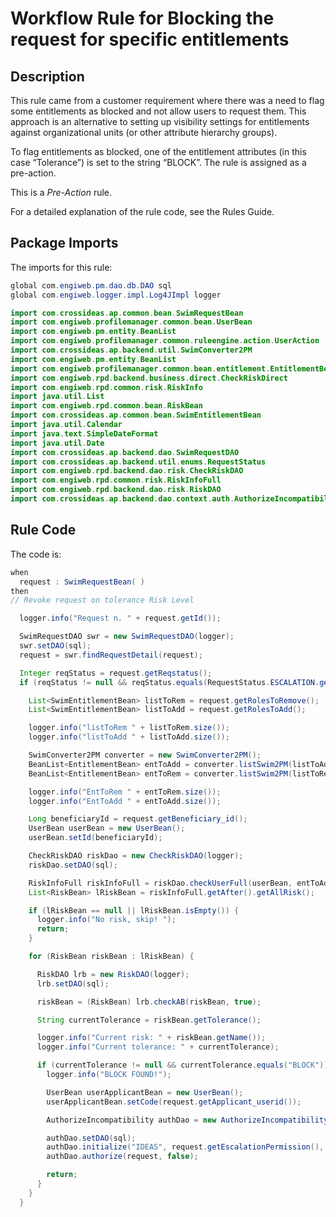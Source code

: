 # Workflow Rule for Blocking the request for specific entitlements

## Description
This rule came from a customer requirement where there was a need to flag some entitlements as blocked and not allow users to request them. This approach is an alternative to setting up visibility settings for entitlements against organizational units (or other attribute hierarchy groups).

To flag entitlements as blocked, one of the entitlement attributes (in this case “Tolerance”) is set to the string “BLOCK”. The rule is assigned as a pre-action.

This is a *Pre-Action* rule.

For a detailed explanation of the rule code, see the Rules Guide.

## Package Imports
The imports for this rule:
```java
global com.engiweb.pm.dao.db.DAO sql
global com.engiweb.logger.impl.Log4JImpl logger
```

```java
import com.crossideas.ap.common.bean.SwimRequestBean
import com.engiweb.profilemanager.common.bean.UserBean
import com.engiweb.pm.entity.BeanList
import com.engiweb.profilemanager.common.ruleengine.action.UserAction
import com.crossideas.ap.backend.util.SwimConverter2PM
import com.engiweb.pm.entity.BeanList
import com.engiweb.profilemanager.common.bean.entitlement.EntitlementBean
import com.engiweb.rpd.backend.business.direct.CheckRiskDirect
import com.engiweb.rpd.common.risk.RiskInfo
import java.util.List
import com.engiweb.rpd.common.bean.RiskBean
import com.crossideas.ap.common.bean.SwimEntitlementBean
import java.util.Calendar
import java.text.SimpleDateFormat
import java.util.Date
import com.crossideas.ap.backend.dao.SwimRequestDAO
import com.crossideas.ap.backend.util.enums.RequestStatus
import com.engiweb.rpd.backend.dao.risk.CheckRiskDAO
import com.engiweb.rpd.common.risk.RiskInfoFull
import com.engiweb.rpd.backend.dao.risk.RiskDAO
import com.crossideas.ap.backend.dao.context.auth.AuthorizeIncompatibility
```

## Rule Code
The code is:
```java
when
  request : SwimRequestBean( )
then
// Revoke request on tolerance Risk Level

  logger.info("Request n. " + request.getId());

  SwimRequestDAO swr = new SwimRequestDAO(logger);
  swr.setDAO(sql);
  request = swr.findRequestDetail(request);

  Integer reqStatus = request.getReqstatus();
  if (reqStatus != null && reqStatus.equals(RequestStatus.ESCALATION.getCode())) {

    List<SwimEntitlementBean> listToRem = request.getRolesToRemove();
    List<SwimEntitlementBean> listToAdd = request.getRolesToAdd();

    logger.info("listToRem " + listToRem.size());
    logger.info("listToAdd " + listToAdd.size());

    SwimConverter2PM converter = new SwimConverter2PM();
    BeanList<EntitlementBean> entToAdd = converter.listSwim2PM(listToAdd);
    BeanList<EntitlementBean> entToRem = converter.listSwim2PM(listToRem);

    logger.info("EntToRem " + entToRem.size());
    logger.info("EntToAdd " + entToAdd.size());

    Long beneficiaryId = request.getBeneficiary_id();
    UserBean userBean = new UserBean();
    userBean.setId(beneficiaryId);

    CheckRiskDAO riskDao = new CheckRiskDAO(logger);
    riskDao.setDAO(sql);

    RiskInfoFull riskInfoFull = riskDao.checkUserFull(userBean, entToAdd, entToRem, null, false);
    List<RiskBean> lRiskBean = riskInfoFull.getAfter().getAllRisk();

    if (lRiskBean == null || lRiskBean.isEmpty()) {
      logger.info("No risk, skip! ");
      return;
    }

    for (RiskBean riskBean : lRiskBean) {

      RiskDAO lrb = new RiskDAO(logger);
      lrb.setDAO(sql);

      riskBean = (RiskBean) lrb.checkAB(riskBean, true);

      String currentTolerance = riskBean.getTolerance();

      logger.info("Current risk: " + riskBean.getName());
      logger.info("Current tolerance: " + currentTolerance);

      if (currentTolerance != null && currentTolerance.equals("BLOCK")) {
        logger.info("BLOCK FOUND!");

        UserBean userApplicantBean = new UserBean();
        userApplicantBean.setCode(request.getApplicant_userid());

        AuthorizeIncompatibility authDao = new AuthorizeIncompatibility(logger);

        authDao.setDAO(sql);
        authDao.initialize("IDEAS", request.getEscalationPermission(), userApplicantBean);
        authDao.authorize(request, false);

        return;
      }
    }
  }
```
